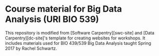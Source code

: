 # Course material for Big Data Analysis (URI BIO 539)

This repository is modified from [Software Carpentry][swc-site] and [Data Carpentry][dc-site]'s
template for creating websites for workshops. It includes materials used for BIO 439/539 Big Data Analysis taught Spring 2017 by Rachel Schwartz.
